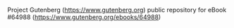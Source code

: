 Project Gutenberg (https://www.gutenberg.org) public repository for
eBook #64988 (https://www.gutenberg.org/ebooks/64988)
